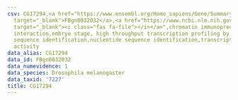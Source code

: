 ```yaml
---
csv: CG17294,<a href="https://www.ensembl.org/Homo_sapiens/Gene/Summary?db=core;g=FBgn0032032"
  target="_blank">FBgn0032032</a>,<a href="https://www.ncbi.nlm.nih.gov/pubmed/15998452"
  target="_blank"><i class="fas fa-file"></i></a>",chromatin immunoprecipitation assay,direct
  interaction,embryo stage, high throughput transcription profiling by microarray,nucleotide
  sequence identification,nucleotide sequence identification,transcriptional regulation,up-regulates
  activity
data_alias: CG17294
data_id: FBgn0032032
data_numevidence: 1
data_species: Drosophila melanogaster
data_taxid: '7227'
title: CG17294
---
```

